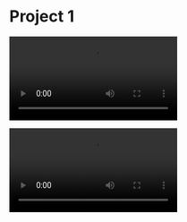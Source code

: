 # Project 1

![gravity current base case](https://github.com/syou83syou83/FDSE/blob/dev1/Project1/gravitycurrent.mp4)

<video controls>
  <source src="https://github.com/syou83syou83/FDSE/blob/dev1/Project1/gravitycurrent.mp4" type="video/mp4">
  Your browser does not support the video tag.
</video>
